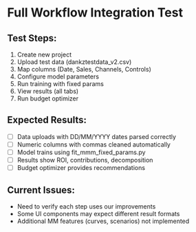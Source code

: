 # Full Workflow Integration Test

## Test Steps:
1. Create new project
2. Upload test data (dankztestdata_v2.csv)
3. Map columns (Date, Sales, Channels, Controls)
4. Configure model parameters
5. Run training with fixed params
6. View results (all tabs)
7. Run budget optimizer

## Expected Results:
- [ ] Data uploads with DD/MM/YYYY dates parsed correctly
- [ ] Numeric columns with commas cleaned automatically
- [ ] Model trains using fit_mmm_fixed_params.py
- [ ] Results show ROI, contributions, decomposition
- [ ] Budget optimizer provides recommendations

## Current Issues:
- Need to verify each step uses our improvements
- Some UI components may expect different result formats
- Additional MM features (curves, scenarios) not implemented